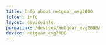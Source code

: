 ```yaml
---
title: Info about netgear_evg2000
folder: info
layout: deviceinfo
permalink: /devices/netgear_evg2000/
device: netgear_evg2000
---
```

